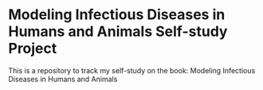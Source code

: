 # Modeling Infectious Diseases in Humans and Animals Self-study Project
This is a repository to track my self-study on the book: Modeling Infectious Diseases in Humans and Animals

